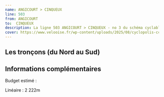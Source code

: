 ```yaml
---
name: ANGICOURT > CINQUEUX
line: 503
from: ANGICOURT 
to:  CINQUEUX 
description: La ligne 503 ANGICOURT > CINQUEUX - no 3 du schéma cyclable de la CCPOH  relie ANGICOURT  à CINQUEUX 
cover: https://www.velooise.fr/wp-content/uploads/2025/08/cyclopolis-ccpoh-3.jpg
---
```

## Les tronçons (du Nord au Sud)

## Informations complémentaires

Budget estimé : 

Linéaire : 2 222m

